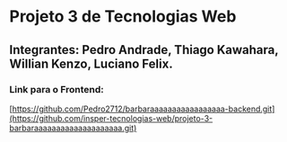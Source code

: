 # Projeto 3 de Tecnologias Web

## Integrantes: Pedro Andrade, Thiago Kawahara, Willian Kenzo, Luciano Felix.

### Link para o Frontend:
[https://github.com/Pedro2712/barbaraaaaaaaaaaaaaaaaa-backend.git](https://github.com/insper-tecnologias-web/projeto-3-barbaraaaaaaaaaaaaaaaaaaaa.git)
